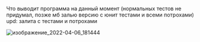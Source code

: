 Что выводит программа на данный момент (нормальных тестов не придумал, позже мб залью версию с юнит тестами и всеми потрохами)
upd: залита с тестами и  потрохами

![изображение_2022-04-06_181444](https://user-images.githubusercontent.com/44434924/162008262-a96a19ae-b71c-496b-86cf-9c3b448a8957.png)
